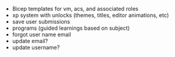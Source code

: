 - Bicep templates for vm, acs, and associated roles
- xp system with unlocks (themes, titles, editor animations, etc)
- save user submissions
- programs (guided learnings based on subject)
- forgot user name email
- update email?
- update username?
